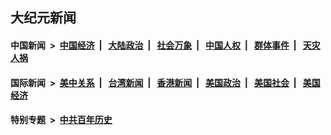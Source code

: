 ## 大纪元新闻

#### 中国新闻 &nbsp;>&nbsp; [中国经济](indexes/ncid283/README.md?10200445) &nbsp;| &nbsp; [大陆政治](indexes/ncid277/README.md?10200445) &nbsp;| &nbsp; [社会万象](indexes/ncid282/README.md?10200445) &nbsp;| &nbsp; [中国人权](indexes/ncid278/README.md?10200445) &nbsp;| &nbsp; [群体事件](indexes/ncid279/README.md?10200445) &nbsp;| &nbsp; [天灾人祸](indexes/ncid280/README.md?10200445)

#### 国际新闻 &nbsp;>&nbsp; [美中关系](indexes/nf1412576/README.md?10200445) &nbsp;| &nbsp; [台湾新闻](indexes/ncid1349361/README.md?10200445) &nbsp;| &nbsp; [香港新闻](indexes/ncid1349362/README.md?10200445) &nbsp;| &nbsp; [美国政治](indexes/ncid1078159/README.md?10200445) &nbsp;| &nbsp; [美国社会](indexes/ncid1078160/README.md?10200445) &nbsp;| &nbsp; [美国经济](indexes/ncid1078158/README.md?10200445)

#### 特别专题 &nbsp;>&nbsp; [中共百年历史](https://github.com/epoch-news/epoch-special/blob/master/README.md?10200445)  
